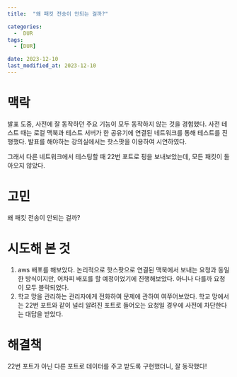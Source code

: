 ```yaml
---
title:  "왜 패킷 전송이 안되는 걸까?" 

categories:
  -  DUR
tags:
  - [DUR]

date: 2023-12-10
last_modified_at: 2023-12-10
---
```


# 맥락
발표 도중, 사전에 잘 동작하던 주요 기능이 모두 동작하지 않는 것을 경험했다. 
사전 테스트 때는 로컬 맥북과 테스트 서버가 한 공유기에 연결된 네트워크를 통해 테스트를 진행했다. 
발표를 해야하는 강의실에서는 핫스팟을 이용하여 시연하였다. 

그래서 다른 네트워크에서 테스팅할 때 22번 포트로 핑을 보내보았는데, 모든 패킷이 돌아오지 않았다. 

# 고민
왜 패킷 전송이 안되는 걸까? 

# 시도해 본 것
1. aws 배포를 해보았다. 
논리적으로 핫스팟으로 연결된 맥북에서 보내는 요청과 동일한 방식이지만, 어차피 배포를 할 예정이었기에 진행해보았다. 
아니나 다를까 요청이 모두 블락되었다. 
2. 학교 망을 관리하는 관리자에게 전화하여 문제에 관하여 여쭈어보았다.
학교 망에서는 22번 포트와 같이 널리 알려진 포트로 들어오는 요청일 경우에 사전에 차단한다는 대답을 받았다. 

# 해결책 
22번 포트가 아닌 다른 포트로 데이터를 주고 받도록 구현했더니, 잘 동작했다!